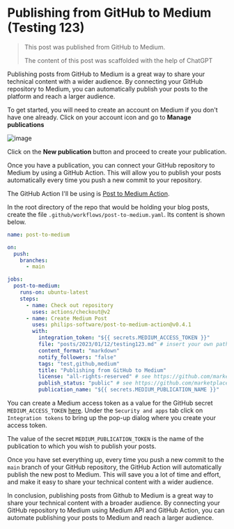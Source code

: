 # Publishing from GitHub to Medium (Testing 123)

> This post was published from GitHub to Medium.
>
> The content of this post was scaffolded with the help of ChatGPT

Publishing posts from GitHub to Medium is a great way to share your technical content with a wider audience. By connecting your GitHub repository to Medium, you can automatically publish your posts to the platform and reach a larger audience.

To get started, you will need to create an account on Medium if you don't have one already. Click on your account icon and go to **Manage publications**

![image](https://user-images.githubusercontent.com/6097630/212096645-f74c1b0d-031b-4a3e-b9ca-9dea42a405a7.png)

Click on the **New publication** button and proceed to create your publication.

Once you have a publication, you can connect your GitHub repository to Medium by using a GitHub Action. This will allow you to publish your posts automatically every time you push a new commit to your repository.

The GitHub Action I'll be using is [Post to Medium Action](https://github.com/marketplace/actions/post-to-medium-action).

In the root directory of the repo that would be holding your blog posts, create the file `.github/workflows/post-to-medium.yaml`. Its content is shown below.

```yaml
name: post-to-medium

on:
  push:
    branches:
      - main

jobs:
  post-to-medium:
    runs-on: ubuntu-latest
    steps:
      - name: Check out repository
        uses: actions/checkout@v2
      - name: Create Medium Post
        uses: philips-software/post-to-medium-action@v0.4.1
        with:
          integration_token: "${{ secrets.MEDIUM_ACCESS_TOKEN }}"
          file: "posts/2023/01/12/testing123.md" # insert your own path here
          content_format: "markdown"
          notify_followers: "false"
          tags: "test,github,medium"
          title: "Publishing from GitHub to Medium"
          license: "all-rights-reserved" # see https://github.com/marketplace/actions/post-to-medium-action for other options
          publish_status: "public" # see https://github.com/marketplace/actions/post-to-medium-action for other options
          publication_name: "${{ secrets.MEDIUM_PUBLICATION_NAME }}"
```

You can create a Medium access token as a value for the GitHub secret `MEDIUM_ACCESS_TOKEN` [here](https://medium.com/me/settings). Under the `Security and apps` tab click on `Integration tokens` to bring up the pop-up dialog where you create your access token.

The value of the secret `MEDIUM_PUBLICATION_TOKEN` is the name of the publication to which you wish to publish your posts.

Once you have set everything up, every time you push a new commit to the `main` branch of your GitHub repository, the GitHub Action will automatically publish the new post to Medium. This will save you a lot of time and effort, and make it easy to share your technical content with a wider audience.

In conclusion, publishing posts from Github to Medium is a great way to share your technical content with a broader audience. By connecting your GitHub repository to Medium using Medium API and GitHub Action, you can automate publishing your posts to Medium and reach a larger audience.
